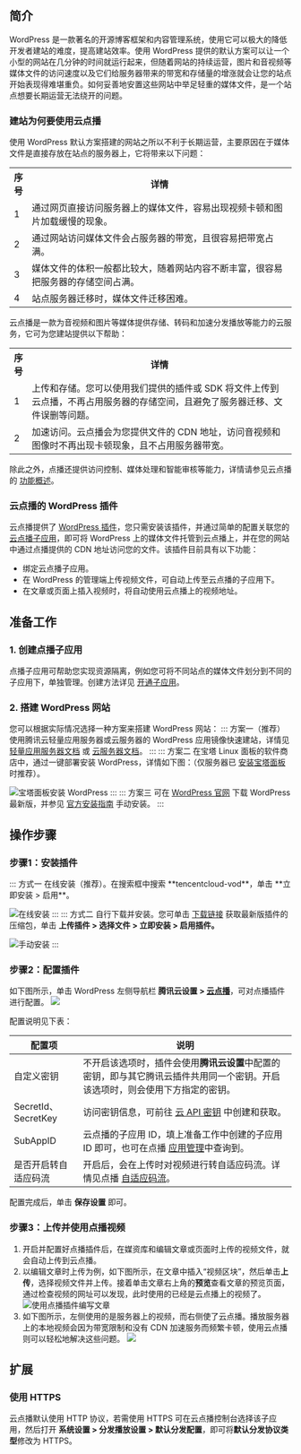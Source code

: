 ## 简介

WordPress 是一款著名的开源博客框架和内容管理系统，使用它可以极大的降低开发者建站的难度，提高建站效率。使用 WordPress 提供的默认方案可以让一个小型的网站在几分钟的时间就运行起来，但随着网站的持续运营，图片和音视频等媒体文件的访问速度以及它们给服务器带来的带宽和存储量的增涨就会让您的站点开始表现得难堪重负。如何妥善地安置这些网站中举足轻重的媒体文件，是一个站点想要长期运营无法绕开的问题。

### 建站为何要使用云点播

使用 WordPress 默认方案搭建的网站之所以不利于长期运营，主要原因在于媒体文件是直接存放在站点的服务器上，它将带来以下问题：
<table selecttype="cells" ><colgroup><col  ><col  ></colgroup>
<tbody>
<tr  ><th style="width:10px">序号</td>
<th>详情</td>
</tr>
<tr  ><td>1</td>
<td>通过网页直接访问服务器上的媒体文件，容易出现视频卡顿和图片加载缓慢的现象。</td>
</tr>
<tr  ><td>2</td>
<td>通过网站访问媒体文件会占服务器的带宽，且很容易把带宽占满。</td>
</tr>
<tr  ><td>3</td>
<td>媒体文件的体积一般都比较大，随着网站内容不断丰富，很容易把服务器的存储空间占满。</td>
</tr>
<tr  ><td>4</td>
<td>站点服务器迁移时，媒体文件迁移困难。</td>
</tr>
</tbody>
</table>

云点播是一款为音视频和图片等媒体提供存储、转码和加速分发播放等能力的云服务，它可为您建站提供以下帮助：
<table selecttype="cells" ><colgroup><col  ><col  ></colgroup>
<tbody>
<tr  ><th style="width:10px">序号</td>
<th>详情</td>
</tr>
<tr  ><td>1</td>
<td>上传和存储。您可以使用我们提供的插件或 SDK 将文件上传到云点播，不再占用服务器的存储空间，且避免了服务器迁移、文件误删等问题。</td>
</tr>
<tr  ><td>2</td>
<td>加速访问。云点播会为您提供文件的 CDN 地址，访问音视频和图像时不再出现卡顿现象，且不占用服务器带宽。</td>
</tr>
</tbody>
</table>

 
除此之外，点播还提供访问控制、媒体处理和智能审核等能力，详情请参见云点播的 [功能概述](https://cloud.tencent.com/document/product/266/78037)。

### 云点播的 WordPress 插件

云点播提供了 [WordPress 插件](https://wordpress.org/plugins/tencentcloud-vod/)，您只需安装该插件，并通过简单的配置关联您的 [云点播子应用](https://cloud.tencent.com/document/product/266/14574)，即可将 WordPress 上的媒体文件托管到云点播上，并在您的网站中通过点播提供的 CDN 地址访问您的文件。该插件目前具有以下功能：

- 绑定云点播子应用。
- 在 WordPress 的管理端上传视频文件，可自动上传至云点播的子应用下。
- 在文章或页面上插入视频时，将自动使用云点播上的视频地址。

## 准备工作
### 1. 创建点播子应用

点播子应用可帮助您实现资源隔离，例如您可将不同站点的媒体文件划分到不同的子应用下，单独管理。创建方法详见 [开通子应用](https://cloud.tencent.com/document/product/266/14574#.E5.BC.80.E9.80.9A.E5.AD.90.E5.BA.94.E7.94.A8)。

### 2. 搭建 WordPress 网站
您可以根据实际情况选择一种方案来搭建 WordPress 网站：
<dx-tabs>
::: 方案一（推荐）
使用腾讯云轻量应用服务器或云服务器的 WordPress 应用镜像快速建站，详情见 [轻量应用服务器文档](https://cloud.tencent.com/document/product/1207/45117) 或 [云服务器文档](https://cloud.tencent.com/document/product/213/9740)。
:::
::: 方案二
在宝塔 Linux 面板的软件商店中，通过一键部署安装 WordPress，详情如下图：（仅服务器已 [安装宝塔面板](https://cloud.tencent.com/document/product/213/45550) 时推荐）。

![宝塔面板安装 WordPress](https://qcloudimg.tencent-cloud.cn/raw/47487a10474f6b3e49971cd0e8814fbc.png)
:::
::: 方案三
可在 [WordPress 官网](https://cn.wordpress.org/download/) 下载 WordPress 最新版，并参见 [官方安装指南](https://wordpress.org/support/article/how-to-install-wordpress/) 手动安装。
:::
</dx-tabs>


## 操作步骤

### 步骤1：安装插件

<dx-tabs>
::: 方式一
在线安装（推荐）。在搜索框中搜索 **tencentcloud-vod**，单击 **立即安装 > 启用**。

![在线安装](https://qcloudimg.tencent-cloud.cn/raw/d6f02ad05b6ec492314e315e598b9fb6.png)
:::
::: 方式二
自行下载并安装。您可单击 [下载链接](https://github.com/Tencent-Cloud-Plugins/tencentcloud-wordpress-plugin-vod/releases/latest/download/tencentcloud-wordpress-plugin-vod.zip) 获取最新版插件的压缩包，单击 **上传插件 > 选择文件 > 立即安装 > 启用插件。**

![手动安装](https://qcloudimg.tencent-cloud.cn/raw/4577370365903872db3a97dfd02a032b.png)
:::
</dx-tabs>


### 步骤2：配置插件

如下图所示，单击 WordPress 左侧导航栏 **腾讯云设置 > [云点播](https://cloud.tencent.com/document/product/266/36702)**，可对点播插件进行配置。
![](https://qcloudimg.tencent-cloud.cn/raw/816b6e024800b7004ec0a32fa3ea86c1.png)

配置说明见下表：

| **配置项**           | **说明**                                                     |
| -------------------- | ------------------------------------------------------------ |
| 自定义密钥           | 不开启该选项时，插件会使用**腾讯云设置**中配置的密钥，即与其它腾讯云插件共用同一个密钥。开启该选项时，则会使用下方指定的密钥。 |
| SecretId、SecretKey  | 访问密钥信息，可前往 [云 API 密钥](https://console.cloud.tencent.com/cam/capi) 中创建和获取。 |
| SubAppID             | 云点播的子应用 ID，填上准备工作中创建的子应用 ID 即可，也可在点播 [应用管理](https://console.cloud.tencent.com/vod/app-manage)中查询到。 |
| 是否开启转自适应码流 | 开启后，会在上传时对视频进行转自适应码流。详情见点播 [自适应码流](https://cloud.tencent.com/document/product/266/78292)。 |

配置完成后，单击 **保存设置** 即可。

### 步骤3：上传并使用点播视频
1. 开启并配置好点播插件后，在媒资库和编辑文章或页面时上传的视频文件，就会自动上传到云点播。
2. 以编辑文章时上传为例，如下图所示，在文章中插入“视频区块”，然后单击**上传**，选择视频文件并上传。接着单击文章右上角的**预览**查看文章的预览页面，通过检查视频的网址可以发现，此时使用的已经是云点播上的视频了。
![使用点播插件编写文章](https://qcloudimg.tencent-cloud.cn/raw/38d1e64c7013cca0949e3f36d79bb72e.png)
3. 如下图所示，左侧使用的是服务器上的视频，而右侧使了云点播。播放服务器上的本地视频会因为带宽限制和没有 CDN 加速服务而频繁卡顿，使用云点播则可以轻松地解决这些问题。
![](https://qcloudimg.tencent-cloud.cn/raw/d67a4db29af914ad331a60aac257971f.gif)

## 扩展
### 使用 HTTPS

云点播默认使用 HTTP 协议，若需使用 HTTPS 可在云点播控制台选择该子应用，然后打开 **系统设置 > 分发播放设置 > 默认分发配置**，即可将**默认分发协议类型**修改为 HTTPS。
